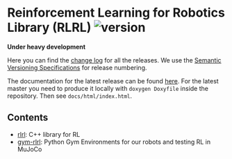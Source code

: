 # Reinforcement Learning for Robotics Library (RLRL) ![version](https://img.shields.io/badge/version-v0.0.0-blue.svg) 

**Under heavy development**

Here you can find the [change log](CHANGELOG.md) for all the releases. We use
the [Semantic Versioning Specifications](http://semver.org/) for release
numbering.

The documentation for the latest release can be found
[here](https://auth-arl.github.io/docs/rlrl/latest/index.html). For the
latest master you need to produce it locally with `doxygen Doxyfile` inside the
repository. Then see `docs/html/index.html`.

## Contents

* [rlrl](rlrl): C++ library for RL
* [gym-rlrl](gym-rlrl): Python Gym Environments for our robots and testing RL in MuJoCo
